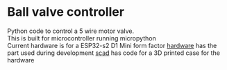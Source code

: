 # Ball valve controller
Python code to control a 5 wire motor valve.   
This is built for microcontroller running micropython   
Current hardware is for a ESP32-s2 D1 Mini form factor 
[hardware](hardware) has the part used during development
[scad](scad) has code for a 3D printed case for the hardware 
